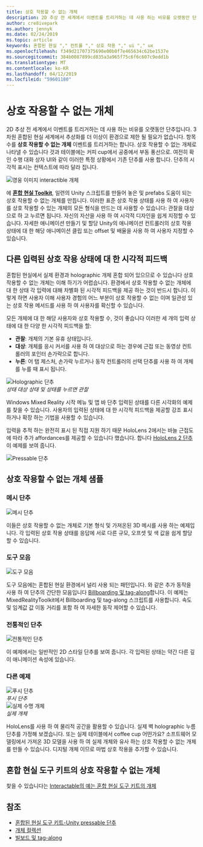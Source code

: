 ```yaml
---
title: 상호 작용할 수 없는 개체
description: 2D 추상 전 세계에서 이벤트를 트리거하는 데 사용 하는 비유를 오랫동안 단추입니다. 3 차원 혼합된 현실 세계에서 추상화를 더 이상이 환경으로 제한 될 필요가 없습니다.
author: cre8ivepark
ms.author: jennyk
ms.date: 02/24/2019
ms.topic: article
keywords: 혼합된 현실 "," 컨트롤 "," 상호 작용 "," ui "," ux
ms.openlocfilehash: f349d21707375690e00b0f7e465634c62be1537e
ms.sourcegitcommit: 384b0087899cd835a3a965f75c6f6c607c9edd1b
ms.translationtype: MT
ms.contentlocale: ko-KR
ms.lasthandoff: 04/12/2019
ms.locfileid: "59601180"
---
```

# <a name="interactable-object"></a>상호 작용할 수 없는 개체

2D 추상 전 세계에서 이벤트를 트리거하는 데 사용 하는 비유를 오랫동안 단추입니다. 3 차원 혼합된 현실 세계에서 추상화를 더 이상이 환경으로 제한 될 필요가 없습니다. 항목 수를 **상호 작용할 수 없는 개체** 이벤트를 트리거하는 합니다. 상호 작용할 수 없는 개체로 나타낼 수 있습니다 것과 테이블에는 커피 cup에서 공중에서 부동 풍선으로. 여전히 확인 수행 대화 상자 UI와 같이 이러한 특정 상황에서 기존 단추를 사용 합니다. 단추의 시각적 표시는 컨텍스트에 따라 달라 집니다.

![영웅 이미지 interactible 개체](images/640px-interactibleobject-hero-640px.jpg)


에  **[혼합 현실 Toolkit](https://github.com/Microsoft/MixedRealityToolkit-Unity)**, 일련의 Unity 스크립트를 만들어 놓은 및 prefabs 도움이 되는 상호 작용할 수 없는 개체를 만듭니다. 이러한 표준 상호 작용 상태를 사용 하 여 사용자를 상호 작용할 수 있는 개체의 모든 형식을 만드는 데 사용할 수 있습니다: 관찰을 대상으로 하 고 누르면 됩니다. 자신의 자산을 사용 하 여 시각적 디자인을 쉽게 지정할 수 있습니다. 자세한 애니메이션 만들기 및 할당 Unity의 애니메이션 컨트롤러의 상호 작용 상태에 대 한 해당 애니메이션 클립 또는 offset 및 배율을 사용 하 여 사용자 지정할 수 있습니다. 


## <a name="visual-feedback-for-the-different-input-interaction-states"></a>다른 입력된 상호 작용 상태에 대 한 시각적 피드백

혼합된 현실에서 실제 환경과 holographic 개체 혼합 되어 있으므로 수 있습니다 상호 작용할 수 없는 개체는 이해 하기가 어렵습니다. 환경에서 상호 작용할 수 없는 개체에 대 한 상태 각 입력에 대해 차별화 된 시각적 피드백을 제공 하는 것이 반드시 합니다. 이렇게 하면 사용자 이해 사용자 경험의 어느 부분이 상호 작용할 수 없는 이며 일관성 있는 상호 작용 메서드를 사용 하 여 사용자를 확신할 수 있습니다.

모든 개체에 대 한 해당 사용자와 상호 작용할 수, 것이 좋습니다 이러한 세 개의 입력 상태에 대 한 다양 한 시각적 피드백을 할:
* **관찰**: 개체의 기본 유휴 상태입니다.
* **대상**: 개체를 응시 커서를 사용 하 여 대상으로 하는 경우에 근접 또는 동영상 컨트롤러의 포인터 손가락으로 합니다.
* **누른**: 어 탭 제스처, 손가락 누르거나 동작 컨트롤러의 선택 단추를 사용 하 여 개체를 누를 때 표시 됩니다.

![Holographic 단추](images/640px-interactibleobject-holographicbutton-650px.jpg)<br>
*상태 대상 상태 및 상태를 누르면 관찰*

Windows Mixed Reality 시작 메뉴 및 앱 바 단추 입력된 상태를 다른 시각화의 예제를 찾을 수 있습니다. 사용자의 입력된 상태에 대 한 시각적 피드백을 제공할 강조 표시 하거나 확장 하는 기법을 사용할 수 있습니다.

입력을 추적 하는 완전히 표시 된 직접 지원 하기 때문 HoloLens 2에서는 바늘 근접도에 따라 추가 affordances를 제공할 수 있습니다 했습니다. 합니다 [HoloLens 2 단추](https://microsoft.github.io/MixedRealityToolkit-Unity/Documentation/README_Button.html) 이 예제를 보여 줍니다.

![Pressable 단추](images/640px-interactibleobject-pressablebutton-650px.jpg)<br>




## <a name="interactable-object-samples"></a>상호 작용할 수 없는 개체 샘플

### <a name="mesh-button"></a>메시 단추

![메시 단추](images/640px-interactibleobject-meshbutton.jpg)

이들은 상호 작용할 수 없는 개체로 기본 형식 및 가져온된 3D 메시를 사용 하는 예제입니다. 각 입력된 상호 작용 상태를 응답에 서로 다른 규모, 오프셋 및 색 값을 쉽게 할당할 수 있습니다.

### <a name="toolbar"></a>도구 모음

![도구 모음](images/640px-interactibleobject-toolbar.jpg)

도구 모음에는 혼합된 현실 환경에서 널리 사용 되는 패턴입니다. 와 같은 추가 동작을 사용 하 여 단추의 간단한 모음입니다 [Billboarding 및 tag-along](billboarding-and-tag-along.md)합니다. 이 예제는 MixedRealityToolkit에서 Billboarding 및 tag-along 스크립트를 사용합니다. 속도 및 임계값 값 이동 거리를 포함 하 여 자세한 동작 제어할 수 있습니다.

### <a name="traditional-button"></a>전통적인 단추

![전통적인 단추](images/640px-interactibleobject-traditionalbutton.jpg)

이 예제에서는 일반적인 2D 스타일 단추를 보여 줍니다. 각 입력된 상태는 약간 다른 깊이 애니메이션 속성에 있습니다.

### <a name="other-examples"></a>다른 예제

![푸시 단추](images/640px-interactibleobject-pushbutton.jpg)<br>
*푸시 단추*
<br>
![실제 수명 개체](images/640px-interactibleobject-reallifeobject.jpg)<br>
*실제 개체*

HoloLens를 사용 하 여 물리적 공간을 활용할 수 있습니다. 실제 벽 holographic 누름 단추를 가정해 보겠습니다. 또는 실제 테이블에서 coffee cup 어떤가요? 소프트웨어 모델링에서 가져온 3D 모델을 사용 하 여 실제 개체와 유사 하는 상호 작용할 수 없는 개체를 만들 수 있습니다. 디지털 개체 이므로 마법 상호 작용을 추가할 수 있습니다.

## <a name="interactable-object-in-mixed-reality-toolkit"></a>혼합 현실 도구 키트의 상호 작용할 수 없는 개체
찾을 수 있습니다는 [Interactable의 예는 혼합 현실 도구 키트의 개체](https://microsoft.github.io/MixedRealityToolkit-Unity/Documentation/README_Interactable.html)


## <a name="see-also"></a>참조
* [혼합된 현실 도구 키트-Unity pressable 단추](https://microsoft.github.io/MixedRealityToolkit-Unity/Documentation/README_Button.html)
* [개체 컬렉션](object-collection.md)
* [빌보드 및 tag-along](billboarding-and-tag-along.md)
